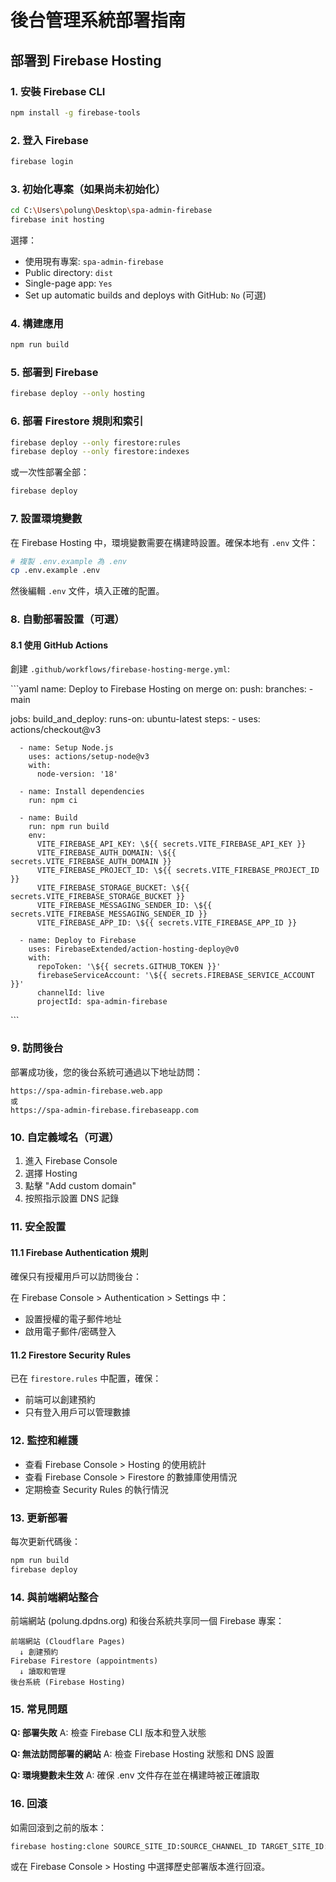 # 後台管理系統部署指南

## 部署到 Firebase Hosting

### 1. 安裝 Firebase CLI

```bash
npm install -g firebase-tools
```

### 2. 登入 Firebase

```bash
firebase login
```

### 3. 初始化專案（如果尚未初始化）

```bash
cd C:\Users\polung\Desktop\spa-admin-firebase
firebase init hosting
```

選擇：
- 使用現有專案: `spa-admin-firebase`
- Public directory: `dist`
- Single-page app: `Yes`
- Set up automatic builds and deploys with GitHub: `No` (可選)

### 4. 構建應用

```bash
npm run build
```

### 5. 部署到 Firebase

```bash
firebase deploy --only hosting
```

### 6. 部署 Firestore 規則和索引

```bash
firebase deploy --only firestore:rules
firebase deploy --only firestore:indexes
```

或一次性部署全部：
```bash
firebase deploy
```

### 7. 設置環境變數

在 Firebase Hosting 中，環境變數需要在構建時設置。確保本地有 `.env` 文件：

```bash
# 複製 .env.example 為 .env
cp .env.example .env
```

然後編輯 `.env` 文件，填入正確的配置。

### 8. 自動部署設置（可選）

#### 8.1 使用 GitHub Actions

創建 `.github/workflows/firebase-hosting-merge.yml`:

\`\`\`yaml
name: Deploy to Firebase Hosting on merge
on:
  push:
    branches:
      - main

jobs:
  build_and_deploy:
    runs-on: ubuntu-latest
    steps:
      - uses: actions/checkout@v3

      - name: Setup Node.js
        uses: actions/setup-node@v3
        with:
          node-version: '18'

      - name: Install dependencies
        run: npm ci

      - name: Build
        run: npm run build
        env:
          VITE_FIREBASE_API_KEY: \${{ secrets.VITE_FIREBASE_API_KEY }}
          VITE_FIREBASE_AUTH_DOMAIN: \${{ secrets.VITE_FIREBASE_AUTH_DOMAIN }}
          VITE_FIREBASE_PROJECT_ID: \${{ secrets.VITE_FIREBASE_PROJECT_ID }}
          VITE_FIREBASE_STORAGE_BUCKET: \${{ secrets.VITE_FIREBASE_STORAGE_BUCKET }}
          VITE_FIREBASE_MESSAGING_SENDER_ID: \${{ secrets.VITE_FIREBASE_MESSAGING_SENDER_ID }}
          VITE_FIREBASE_APP_ID: \${{ secrets.VITE_FIREBASE_APP_ID }}

      - name: Deploy to Firebase
        uses: FirebaseExtended/action-hosting-deploy@v0
        with:
          repoToken: '\${{ secrets.GITHUB_TOKEN }}'
          firebaseServiceAccount: '\${{ secrets.FIREBASE_SERVICE_ACCOUNT }}'
          channelId: live
          projectId: spa-admin-firebase
\`\`\`

### 9. 訪問後台

部署成功後，您的後台系統可通過以下地址訪問：
```
https://spa-admin-firebase.web.app
或
https://spa-admin-firebase.firebaseapp.com
```

### 10. 自定義域名（可選）

1. 進入 Firebase Console
2. 選擇 Hosting
3. 點擊 "Add custom domain"
4. 按照指示設置 DNS 記錄

### 11. 安全設置

#### 11.1 Firebase Authentication 規則

確保只有授權用戶可以訪問後台：

在 Firebase Console > Authentication > Settings 中：
- 設置授權的電子郵件地址
- 啟用電子郵件/密碼登入

#### 11.2 Firestore Security Rules

已在 `firestore.rules` 中配置，確保：
- 前端可以創建預約
- 只有登入用戶可以管理數據

### 12. 監控和維護

- 查看 Firebase Console > Hosting 的使用統計
- 查看 Firebase Console > Firestore 的數據庫使用情況
- 定期檢查 Security Rules 的執行情況

### 13. 更新部署

每次更新代碼後：
```bash
npm run build
firebase deploy
```

### 14. 與前端網站整合

前端網站 (polung.dpdns.org) 和後台系統共享同一個 Firebase 專案：

```
前端網站 (Cloudflare Pages)
  ↓ 創建預約
Firebase Firestore (appointments)
  ↓ 讀取和管理
後台系統 (Firebase Hosting)
```

### 15. 常見問題

**Q: 部署失敗**
A: 檢查 Firebase CLI 版本和登入狀態

**Q: 無法訪問部署的網站**
A: 檢查 Firebase Hosting 狀態和 DNS 設置

**Q: 環境變數未生效**
A: 確保 .env 文件存在並在構建時被正確讀取

### 16. 回滾

如需回滾到之前的版本：
```bash
firebase hosting:clone SOURCE_SITE_ID:SOURCE_CHANNEL_ID TARGET_SITE_ID:live
```

或在 Firebase Console > Hosting 中選擇歷史部署版本進行回滾。
